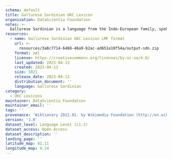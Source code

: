 ```yaml
---
schema: default
title: Gallurese Sardinian UKC Lexicon
organization: DataScientia Foundation
notes: >-
  Gallurese Sardinian is a language from the Indo-European family, spoken in Eurasia. The UKC Lexicon of Gallurese Sardinian is represented as a lexico-semantic network. It consists of words, word senses, synsets, as well as sense-level and synset-level relationships.
resources:
  - name: Gallurese Sardinian UKC Lexicon LMF format
    url: >-
      resources/3a8c7714-6468-46a9-b2ac-ad651e10f54a/output-sdn.zip
    format: xml
    license: https://creativecommons.org/licenses/by-nc-sa/4.0/
    last_updated: 2023-04-13
    created: 2023-04-13
    size: 5021
    release_date: 2023-04-13
    distribution_document: ''
    language: Gallurese Sardinian
category:
  - UKC Lexicons
maintainer: DataScientia Foundation
maintainer_email: ''
tags: ''
provenance: 'Wiktionary 2022.01. by Wikimedia Foundation (http://en.wiktionary.org); CogNet 2.1 by Khuyagbaatar Batsuren, National University of Mongolia (http://cognet.ukc.disi.unitn.it); Princeton WordNet 2.1 by Princeton University (https://wordnet.princeton.edu)'
version: '1.0'
dataset_level: Language Level (L1-2)
dataset_access: Open Access
dataset_description: ''
landing_page: ''
latitude_map: 41.11
longitude_map: 9.24
---
```

